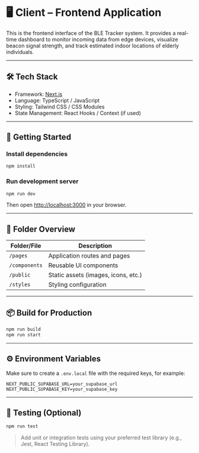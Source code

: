 # 🖥️ Client – Frontend Application

This is the frontend interface of the BLE Tracker system. It provides a real-time dashboard to monitor incoming data from edge devices, visualize beacon signal strength, and track estimated indoor locations of elderly individuals.

---

## 🛠️ Tech Stack

- Framework: [Next.js](https://nextjs.org/)
- Language: TypeScript / JavaScript
- Styling: Tailwind CSS / CSS Modules
- State Management: React Hooks / Context (if used)

---

## 🚀 Getting Started

### Install dependencies

```bash
npm install
```

### Run development server

```bash
npm run dev
```

Then open [http://localhost:3000](http://localhost:3000) in your browser.

---

## 📁 Folder Overview

| Folder/File     | Description                            |
|------------------|----------------------------------------|
| `/pages`         | Application routes and pages           |
| `/components`    | Reusable UI components                 |
| `/public`        | Static assets (images, icons, etc.)    |
| `/styles`        | Styling configuration                  |

---

## 📦 Build for Production

```bash
npm run build
npm run start
```

---

## ⚙️ Environment Variables

Make sure to create a `.env.local` file with the required keys, for example:

```
NEXT_PUBLIC_SUPABASE_URL=your_supabase_url
NEXT_PUBLIC_SUPABASE_KEY=your_supabase_key
```

---

## 🧪 Testing (Optional)

```bash
npm run test
```

> Add unit or integration tests using your preferred test library (e.g., Jest, React Testing Library).

